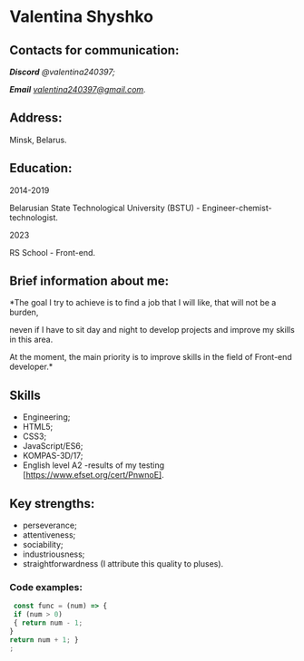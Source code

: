# **Valentina Shyshko**

## Contacts for communication:
***Discord** @valentina240397;*

***Email** valentina240397@gmail.com.*

## Address: 
Minsk, Belarus.

## Education:
2014-2019

Belarusian State Technological University (BSTU) - Engineer-chemist-technologist.

2023

RS School - Front-end.

## Brief information about me:
*The goal I try to achieve is to find a job that I will like, that will not be a burden,

neven if I have to sit day and night to develop projects and improve my skills in this area.

At the moment, the main priority is to improve skills in the field of Front-end developer.*

## Skills
- Engineering;
- HTML5;
- CSS3;
- JavaScript/ES6;
- KOMPAS-3D/17;
- English level A2 -results of my testing  [https://www.efset.org/cert/PnwnoE].

## Key strengths:
- perseverance;
- attentiveness;
- sociability;
- industriousness;
- straightforwardness (I attribute this quality to pluses).

### Code examples:
```javascript
 const func = (num) => {
 if (num > 0)
 { return num - 1; 
} 
return num + 1; }
; 
```
